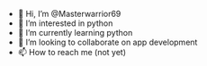 - 👋 Hi, I’m @Masterwarrior69
- 👀 I’m interested in python 
- 🌱 I’m currently learning python 
- 💞️ I’m looking to collaborate on app development 
- 📫 How to reach me (not yet)

<!---
Masterwarrior69/Masterwarrior69 is a ✨ special ✨ repository because its `README.md` (this file) appears on your GitHub profile.
You can click the Preview link to take a look at your changes.
--->
